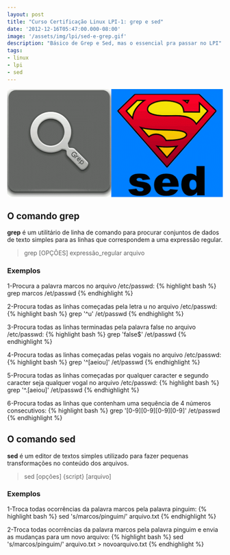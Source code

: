 ```yaml
---
layout: post
title: "Curso Certificação Linux LPI-1: grep e sed"
date: '2012-12-16T05:47:00.000-08:00'
image: '/assets/img/lpi/sed-e-grep.gif'
description: "Básico de Grep e Sed, mas o essencial pra passar no LPI"
tags:
- linux
- lpi
- sed
---
```


![Curso Certificação Linux LPI-1: grep e sed](/assets/img/lpi/sed-e-grep.gif "Curso Certificação Linux LPI-1: grep e sed")

## O comando grep

__grep__ é um utilitário de linha de comando para procurar conjuntos de dados de texto simples para as linhas que correspondem a uma expressão regular.


> grep [OPÇÕES] expressão_regular arquivo

### Exemplos

1-Procura a palavra marcos no arquivo /etc/passwd:
{% highlight bash %}
grep marcos /et/passwd
{% endhighlight %}

2-Procura todas as linhas começadas pela letra u no arquivo /etc/passwd:
{% highlight bash %}
grep '^u' /et/passwd
{% endhighlight %}

3-Procura todas as linhas terminadas pela palavra false no arquivo /etc/passwd:
{% highlight bash %}
grep 'false$' /et/passwd
{% endhighlight %}

4-Procura todas as linhas começadas pelas vogais no arquivo /etc/passwd:
{% highlight bash %}
grep '^[aeiou]' /et/passwd
{% endhighlight %}

5-Procura todas as linhas começadas por qualquer caracter e segundo caracter seja qualquer vogal no arquivo /etc/passwd:
{% highlight bash %}
grep '^.[aeiou]' /et/passwd
{% endhighlight %}

6-Procura todas as linhas que contenham uma sequência de 4 números consecutivos:
{% highlight bash %}
grep '[0-9][0-9][0-9][0-9]' /et/passwd
{% endhighlight %}

## O comando sed

__sed__ é um editor de textos simples utilizado para fazer pequenas transformações no conteúdo dos arquivos.

> sed [opções] {script} [arquivo]

### Exemplos

1-Troca todas ocorrências da palavra marcos pela palavra pinguim:
{% highlight bash %}
sed 's/marcos/pinguim/' arquivo.txt
{% endhighlight %}

2-Troca todas ocorrências da palavra marcos pela palavra pinguim e envia as mudanças para um novo arquivo:
{% highlight bash %}
sed 's/marcos/pinguim/' arquivo.txt > novoarquivo.txt
{% endhighlight %}

<script async src="https://pagead2.googlesyndication.com/pagead/js/adsbygoogle.js"></script>

<!-- Informat -->
<ins class="adsbygoogle"
 style="display:block"
 data-ad-client="ca-pub-2838251107855362"
 data-ad-slot="2327980059"
 data-ad-format="auto"
 data-full-width-responsive="true"></ins>

<script>
(adsbygoogle = window.adsbygoogle || []).push({});
</script>



